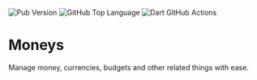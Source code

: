 ![Pub Version](https://img.shields.io/pub/v/moneys?include_prereleases)
![GitHub Top Language](https://img.shields.io/github/languages/top/Marco87Developer/moneys)
![Dart GitHub Actions](https://github.com/Marco87Developer/moneys/actions/workflows/dart.yml/badge.svg)

# Moneys

Manage money, currencies, budgets and other related things with ease.
